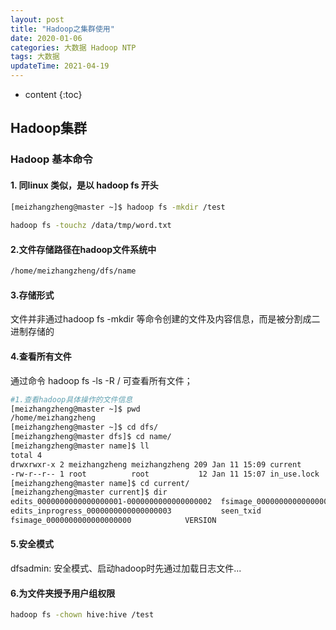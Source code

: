 ```yaml
---
layout: post
title: "Hadoop之集群使用"
date: 2020-01-06
categories: 大数据 Hadoop NTP
tags: 大数据
updateTime: 2021-04-19
---
```


* content
{:toc}
## Hadoop集群
### Hadoop 基本命令 

#### 1. 同linux 类似，是以 hadoop fs 开头

```sh
[meizhangzheng@master ~]$ hadoop fs -mkdir /test
		
hadoop fs -touchz /data/tmp/word.txt
```

#### 2.文件存储路径在hadoop文件系统中

```sh
/home/meizhangzheng/dfs/name
```

#### 3.存储形式

 文件并非通过hadoop fs -mkdir 等命令创建的文件及内容信息，而是被分割成二进制存储的

#### 4.查看所有文件

通过命令 hadoop fs -ls -R / 可查看所有文件；

```sh
#1.查看hadoop具体操作的文件信息
[meizhangzheng@master ~]$ pwd
/home/meizhangzheng
[meizhangzheng@master ~]$ cd dfs/
[meizhangzheng@master dfs]$ cd name/
[meizhangzheng@master name]$ ll
total 4
drwxrwxr-x 2 meizhangzheng meizhangzheng 209 Jan 11 15:09 current
-rw-r--r-- 1 root          root           12 Jan 11 15:07 in_use.lock
[meizhangzheng@master name]$ cd current/
[meizhangzheng@master current]$ dir
edits_0000000000000000001-0000000000000000002  fsimage_0000000000000000000.md5
edits_inprogress_0000000000000000003	       seen_txid
fsimage_0000000000000000000		       VERSION
```
#### 5.安全模式

 dfsadmin: 安全模式、启动hadoop时先通过加载日志文件...

#### 6.为文件夹授予用户组权限 

```sh
hadoop fs -chown hive:hive /test
```

